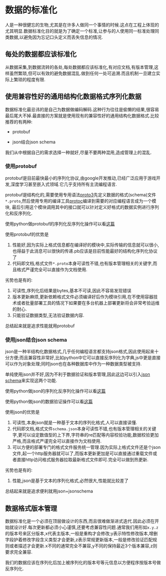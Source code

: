 # 数据的标准化

人是一种很健忘的生物,尤其是在许多人做同一个事情的时候.这点在工程上体现的尤其明显.数据标准化目的就是为了确定一个标准,让参与的人使用同一标准处理同类数据,以避免因为忘记口头定义而丢失信息的情况.

## 每处的数据都应该标准化

从数据采集,到数据流转的各处,每处数据都应该标准化,有对应文档,有版本管理,这样虽然繁琐,但可以有效的避免数据混乱.做到任何一处可追溯.而且机制一旦建立实际上繁琐的程度有限.

## 使用兼容性好的通用结构化数据格式序列化数据

数据标准化最忌讳的是自己为数据做编码解码.这种行为往往是偷懒的结果,很容易最后尾大不掉.最直接的方案就是使用现有的兼容性好的通用结构化数据格式.比较推荐的有两种:

+ protobuf

+ json结合json schema

我们从中根据自己的需求选择一种就好,尽量不要两种混用,造成管理上的混乱.

### 使用protobuf

protobuf是目前最快最小的序列化协议,由google开发推动,已经广泛应用于游戏开发,深度学习甚至嵌入式领域.它几乎支持所有主流编程语言.

protobuf是结构化的,需要使用专用语法[proto3](https://developers.google.com/protocol-buffers/docs/proto3)先定义数据的格式(schema)文件`*.proto`,然后使用专用的编译工具[protoc](https://developers.google.com/protocol-buffers/docs/downloads)编译到需要的对应编程语言成为一个模块,
最后引用这个模块调用其中的接口就可以针对定义好格式的数据实例进行序列化和反序列化.

使用python做protobuf的序列化反序列化操作可以看[这篇](http://blog.hszofficial.site/TutorialForPython/%E8%AF%AD%E6%B3%95%E7%AF%87/%E6%96%87%E6%9C%AC%E4%B8%8E%E5%AD%97%E8%8A%82%E5%BA%8F/%E5%BA%8F%E5%88%97%E5%8C%96.html#protobuf)

使用protobuf的优势是
1. 性能好,因为实际上格式信息都在编译好的模块中,实际传输的信息就可以很小,也得益于此消息可以很快的传递.pb应该是目前性能最好的结构化序列化协议了
2. 代码即文档,格式文件`*.proto`本身可读性不错,也有版本管理相关的关键字,而且格式严谨完全可以直接作为文档使用.

劣势也是有的:

1. 可读性,序列化后结果是bytes,基本不可读,因此不容易发现错误
2. 版本更新麻烦,更新依赖格式文件必须编译好后作为模块引用,在不使用容器技术或者批量部署工具的情况下如果要在多台机器上部署更新将会非常考验运维的耐心.
3. 只能验证数据类型,无法验证数据内容.

总结起来就是追求性能就用protobuf

### 使用json结合json schema

json是一种半结构化数据格式,几乎任何编程语言都支持json格式,因此使用起来十分方便;而且兼容性非常好,比如python中它可以直接反序列化为字典,js中更是直接可以作为对象处理;同时json也在各种数据库中作为一种数据类型被支持.

单纯使用json并不好,因为不利于数据验证和版本管理,因此这边可以引入[json schema](http://json-schema.org/)来实现这两个功能.

使用python做json的序列化反序列化操作可以看[这篇](http://blog.hszofficial.site/TutorialForPython/%E8%AF%AD%E6%B3%95%E7%AF%87/%E6%96%87%E6%9C%AC%E4%B8%8E%E5%AD%97%E8%8A%82%E5%BA%8F/%E5%BA%8F%E5%88%97%E5%8C%96.html#json%E7%94%A8%E4%BA%8E%E6%B6%88%E6%81%AF%E4%BC%A0%E8%BE%93)

使用python做json的数据验证操作可以看[这篇](http://blog.hszofficial.site/TutorialForPython/%E5%9F%BA%E7%A1%80%E5%BA%94%E7%94%A8%E7%AF%87/%E7%BB%93%E6%9E%84%E6%95%B0%E6%8D%AE%E9%AA%8C%E8%AF%81.html)


使用json的优势是
1. 可读性,本身json就是一种基于文本的序列化格式,人可以直接读懂.
2. 代码即文档,格式文件`schema.json`本身可读性不错,也有版本管理相关的关键字,更可以设定数值型的上下界,字符串的re匹配等内容校验功能,数据校验更加严格,而且格式严谨完全可以直接作为文档使用.
3. 可以方便的部署专门的格式文件服务统一管理.因为实际上格式文件还是个json文件,起一个http服务器就可以了,而版本更新更加是可以直接通过重载文件或者直接http访问格式服务器拉取最新格式文件即可.完全可以做到热更新.


劣势也是有的:

1. 性能,json是基于文本的序列化格式,必然很大,性能就比较差了

总结起来就是追求便利就用json+jsonschema

## 数据格式版本管理

数据标准化是一个必须在顶层做设计的东西,而且很难做渐进式迭代.因此必须在开始就设计好.每次更新都必须小心谨慎,还要考虑兼容性问题.通常我们用形如`x.y.z`的版本号来区分版本,x代表主版本,一般是重构才会修改;y表示特性修改版本,增删字段护着修改字段含义类型才会更新,z表示常规更新版本,一般是修改验证匹配规则或者描述才会更新.x不同的通常完全不兼容,y不同的保持最近3个版本兼容,z则要求完全兼容.

我们的数据应该在序列化后加上被序列化的版本号等元信息以方便程序按版本号做反序列化.